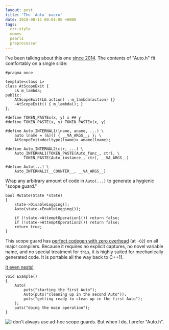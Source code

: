 ```yaml
---
layout: post
title: 'The `Auto` macro'
date: 2018-08-11 00:01:00 +0000
tags:
  c++-style
  memes
  pearls
  preprocessor
---
```


I've been talking about this one [since 2014](https://www.youtube.com/watch?v=lKG1m2NkANM).
The contents of "Auto.h" fit comfortably on a single slide:

    #pragma once

    template<class L>
    class AtScopeExit {
        L& m_lambda;
    public:
        AtScopeExit(L& action) : m_lambda(action) {}
        ~AtScopeExit() { m_lambda(); }
    };

    #define TOKEN_PASTEx(x, y) x ## y
    #define TOKEN_PASTE(x, y) TOKEN_PASTEx(x, y)

    #define Auto_INTERNAL1(lname, aname, ...) \
        auto lname = [&]() { __VA_ARGS__; }; \
        AtScopeExit<decltype(lname)> aname(lname);

    #define Auto_INTERNAL2(ctr, ...) \
        Auto_INTERNAL1(TOKEN_PASTE(Auto_func_, ctr), \
            TOKEN_PASTE(Auto_instance_, ctr), __VA_ARGS__)

    #define Auto(...) \
        Auto_INTERNAL2(__COUNTER__, __VA_ARGS__)

Wrap any arbitrary amount of code in `Auto(...)` to generate a hygienic "scope guard."

    bool Mutate(State *state)
    {
        state->DisableLogging();
        Auto(state->EnableLogging());

        if (!state->AttemptOperation1()) return false;
        if (!state->AttemptOperation2()) return false;
        return true;
    }

This scope guard has [perfect codegen with zero overhead](https://godbolt.org/g/nr4BiK)
(at `-O2`) on all major compilers. Because it requires no explicit captures, no novel
variable name, and no special treatment for `this`, it is highly suited for
mechanically generated code. It is portable all the way back to C++11.

[It even nests!](https://godbolt.org/g/ZchqCG)

    void Example()
    {
        Auto(
            puts("starting the first Auto");
            Auto(puts("cleaning up in the second Auto"));
            puts("getting ready to clean up in the first Auto");
        );
        puts("doing the main operation");
    }

![I don't always use ad-hoc scope guards. But when I do, I prefer "Auto.h".](/blog/images/2018-08-11-ad-hoc-scope-guards.jpg)
